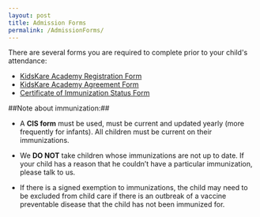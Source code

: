 ```yaml
---
layout: post
title: Admission Forms
permalink: /AdmissionForms/
---
```



There are several forms you are required to complete prior to your child's attendance:

-  [KidsKare Academy Registration Form](/forms/ChildCare_RegistrationForm.pdf)
-  [KidsKare Academy Agreement Form](/forms/ChildCareAgreement.pdf)
-  [Certificate of Immunization Status Form](/forms/cis.pdf)

##Note about immunization:##
- A **CIS form** must be used, must be current and updated yearly (more frequently for infants).  All children must be current on their immunizations.
 
- We **DO NOT** take children whose immunizations are not up to date. If your child has a reason that he couldn’t have a particular immunization, please talk to us.


- If there is a signed exemption to immunizations, the child may need to be excluded from child care if there is an outbreak of a vaccine preventable disease that the child has not been immunized for.
